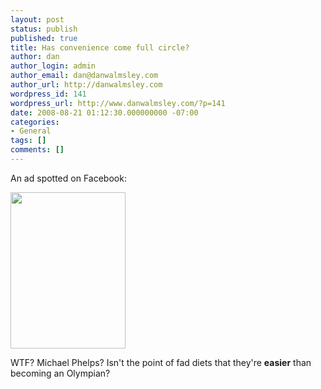 ```yaml
---
layout: post
status: publish
published: true
title: Has convenience come full circle?
author: dan
author_login: admin
author_email: dan@danwalmsley.com
author_url: http://danwalmsley.com
wordpress_id: 141
wordpress_url: http://www.danwalmsley.com/?p=141
date: 2008-08-21 01:12:30.000000000 -07:00
categories:
- General
tags: []
comments: []
---
```

An ad spotted on Facebook:

<a href="http://www.danwalmsley.com/wp-content/uploads/2008/08/phelpsad.png"><img class="alignnone size-medium wp-image-142" title="Phelps Ad" src="http://www.danwalmsley.com/wp-content/uploads/2008/08/phelpsad.png" alt="" width="184" height="250" /></a>

WTF? Michael Phelps? Isn't the point of fad diets that they're <strong>easier</strong> than becoming an Olympian?
